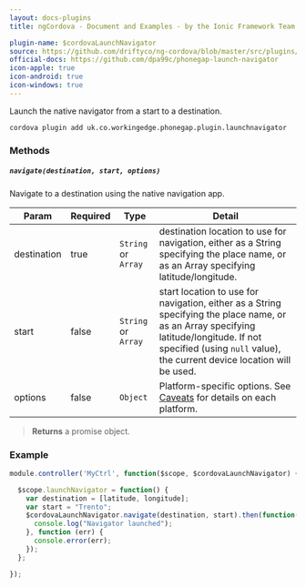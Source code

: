 ```yaml
---
layout: docs-plugins
title: ngCordova - Document and Examples - by the Ionic Framework Team

plugin-name: $cordovaLaunchNavigator
source: https://github.com/driftyco/ng-cordova/blob/master/src/plugins/launchNavigator.js
official-docs: https://github.com/dpa99c/phonegap-launch-navigator
icon-apple: true
icon-android: true
icon-windows: true
---
```


Launch the native navigator from a start to a destination.

```
cordova plugin add uk.co.workingedge.phonegap.plugin.launchnavigator
```

### Methods

##### `navigate(destination, start, options)`

Navigate to a destination using the native navigation app.

| Param                      | Required | Type                | Detail                                                                                                                                                                                                              |
| -------------------------- |----------| ------------------- | ------------------------------------------------------------------------------------------------------------------------------------------------------------------------------------------------------------------- |
| destination                | true     | `String` or `Array` | destination location to use for navigation, either as a String specifying the place name, or as an Array specifying latitude/longitude.                                                                             |
| start                      | false    | `String` or `Array` | start location to use for navigation, either as a String specifying the place name, or as an Array specifying latitude/longitude. If not specified (using `null` value), the current device location will be used.  |
| options                    | false    | `Object`            | Platform-specific options. See [Caveats](https://github.com/dpa99c/phonegap-launch-navigator#caveats) for details on each platform.                                                                                 |

> **Returns** a promise object.

### Example

```javascript
module.controller('MyCtrl', function($scope, $cordovaLaunchNavigator) {

  $scope.launchNavigator = function() {
    var destination = [latitude, longitude];
	var start = "Trento";
    $cordovaLaunchNavigator.navigate(destination, start).then(function() {
      console.log("Navigator launched");
    }, function (err) {
      console.error(err);
    });
  };

});
```
